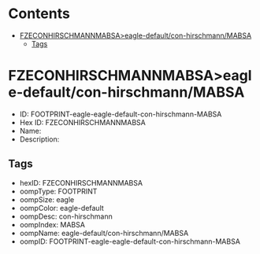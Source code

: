 



Contents
========

* [FZECONHIRSCHMANNMABSA>eagle-default/con-hirschmann/MABSA](#fzeconhirschmannmabsaeagle-defaultcon-hirschmannmabsa)
	* [Tags](#tags)

# FZECONHIRSCHMANNMABSA>eagle-default/con-hirschmann/MABSA

- ID: FOOTPRINT-eagle-eagle-default-con-hirschmann-MABSA
- Hex ID: FZECONHIRSCHMANNMABSA
- Name: 
- Description: 

## Tags

- hexID: FZECONHIRSCHMANNMABSA
- oompType: FOOTPRINT
- oompSize: eagle
- oompColor: eagle-default
- oompDesc: con-hirschmann
- oompIndex: MABSA
- oompName: eagle-default/con-hirschmann/MABSA
- oompID: FOOTPRINT-eagle-eagle-default-con-hirschmann-MABSA
